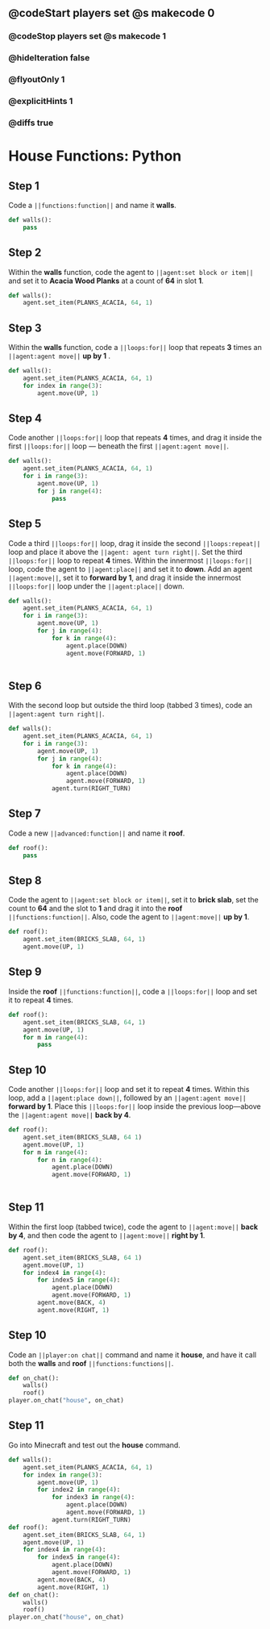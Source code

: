 ## @codeStart players set @s makecode 0
### @codeStop players set @s makecode 1

### @hideIteration false 
### @flyoutOnly 1
### @explicitHints 1
### @diffs true

# House Functions: Python

## Step 1
Code a ``||functions:function||`` and name it **walls**. 

```python
def walls():
    pass
```

## Step 2
Within the **walls** function, code the agent to ``||agent:set block or item||`` and set it to **Acacia Wood Planks** at a count of **64** in slot **1**.

```python
def walls():
    agent.set_item(PLANKS_ACACIA, 64, 1)
```

## Step 3
Within the **walls** function, code a ``||loops:for||`` loop that repeats **3** times an ``||agent:agent move||`` **up by 1** .

```python
def walls():
    agent.set_item(PLANKS_ACACIA, 64, 1)
    for index in range(3):
        agent.move(UP, 1)
```

## Step 4
Code another ``||loops:for||`` loop that repeats **4** times, and drag it inside the first ``||loops:for||`` loop — beneath the first ``||agent:agent move||``. 

```python
def walls():
    agent.set_item(PLANKS_ACACIA, 64, 1)
    for i in range(3):
        agent.move(UP, 1)
        for j in range(4):
            pass
```

## Step 5
Code a third ``||loops:for||`` loop, drag it inside the second ``||loops:repeat||`` loop and place it above the ``||agent: agent turn right||``. Set the third ``||loops:for||`` loop to repeat **4** times. Within the innermost ``||loops:for||`` loop, code the agent to ``||agent:place||`` and set it to **down**. Add an agent ``||agent:move||``, set it to **forward by 1**, and drag it inside the innermost ``||loops:for||`` loop under the ``||agent:place||`` down.

```python
def walls():
    agent.set_item(PLANKS_ACACIA, 64, 1)
    for i in range(3):
        agent.move(UP, 1)
        for j in range(4):
            for k in range(4):
                agent.place(DOWN)
                agent.move(FORWARD, 1)
            
```

## Step 6
With the second loop but outside the third loop (tabbed 3 times), code an ``||agent:agent turn right||``.

```python
def walls():
    agent.set_item(PLANKS_ACACIA, 64, 1)
    for i in range(3):
        agent.move(UP, 1)
        for j in range(4):
            for k in range(4):
                agent.place(DOWN)
                agent.move(FORWARD, 1)
            agent.turn(RIGHT_TURN)
```

## Step 7
Code a new ``||advanced:function||`` and name it **roof**.   

```python
def roof():
    pass
```

## Step 8
Code the agent to ``||agent:set block or item||``, set it to **brick slab**, set the count to **64** and the slot to **1** and drag it into the **roof** ``||functions:function||``. Also, code the agent to ``||agent:move||`` **up by 1**.

```python
def roof():
    agent.set_item(BRICKS_SLAB, 64, 1)
    agent.move(UP, 1)
```

## Step 9
Inside the **roof** ``||functions:function||``, code a ``||loops:for||`` loop and set it to repeat **4** times. 
	
```python
def roof():
    agent.set_item(BRICKS_SLAB, 64, 1)
    agent.move(UP, 1)
    for m in range(4):
        pass
```

## Step 10
Code another ``||loops:for||`` loop and set it to repeat **4** times. Within this loop, add a ``||agent:place down||``, followed by an ``||agent:agent move||`` **forward by 1**. Place this ``||loops:for||`` loop inside the previous loop—above the ``||agent:agent move||`` **back by 4**.

```python
def roof():
    agent.set_item(BRICKS_SLAB, 64 1)
    agent.move(UP, 1)
    for m in range(4):
        for n in range(4):
            agent.place(DOWN)
            agent.move(FORWARD, 1)
        
```

## Step 11
Within the first loop (tabbed twice), code the agent to ``||agent:move||`` **back by 4**, and then code the agent to ``||agent:move||``  **right by 1**.

```python
def roof():
    agent.set_item(BRICKS_SLAB, 64 1)
    agent.move(UP, 1)
    for index4 in range(4):
        for index5 in range(4):
            agent.place(DOWN)
            agent.move(FORWARD, 1)
        agent.move(BACK, 4)
        agent.move(RIGHT, 1)
```

## Step 10
Code an ``||player:on chat||`` command and name it **house**, and have it call both the **walls** and **roof** ``||functions:functions||``.

```python
def on_chat():
    walls()
    roof()
player.on_chat("house", on_chat)
```


## Step 11
Go into Minecraft and test out the **house** command.

```python
def walls():
    agent.set_item(PLANKS_ACACIA, 64, 1)
    for index in range(3):
        agent.move(UP, 1)
        for index2 in range(4):
            for index3 in range(4):
                agent.place(DOWN)
                agent.move(FORWARD, 1)
            agent.turn(RIGHT_TURN)
def roof():
    agent.set_item(BRICKS_SLAB, 64, 1)
    agent.move(UP, 1)
    for index4 in range(4):
        for index5 in range(4):
            agent.place(DOWN)
            agent.move(FORWARD, 1)
        agent.move(BACK, 4)
        agent.move(RIGHT, 1)
def on_chat():
    walls()
    roof()
player.on_chat("house", on_chat)
```
